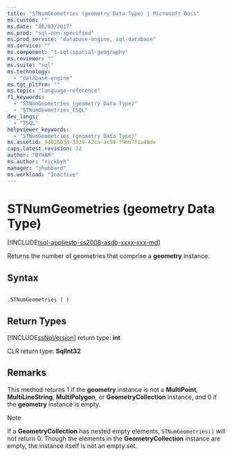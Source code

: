 ```yaml
---
title: "STNumGeometries (geometry Data Type) | Microsoft Docs"
ms.custom: ""
ms.date: "08/03/2017"
ms.prod: "sql-non-specified"
ms.prod_service: "database-engine, sql-database"
ms.service: ""
ms.component: "t-sql|spatial-geography"
ms.reviewer: ""
ms.suite: "sql"
ms.technology: 
  - "database-engine"
ms.tgt_pltfrm: ""
ms.topic: "language-reference"
f1_keywords: 
  - "STNumGeometries (geometry Data Type)"
  - "STNumGeometries_TSQL"
dev_langs: 
  - "TSQL"
helpviewer_keywords: 
  - "STNumGeometries (geometry Data Type)"
ms.assetid: 9402b03d-3039-42ca-ac59-f96b7f1a48de
caps.latest.revision: 22
author: "BYHAM"
ms.author: "rickbyh"
manager: "jhubbard"
ms.workload: "Inactive"
---
```

# STNumGeometries (geometry Data Type)
[!INCLUDE[tsql-appliesto-ss2008-asdb-xxxx-xxx-md](../../includes/tsql-appliesto-ss2008-asdb-xxxx-xxx-md.md)]

Returns the number of geometries that comprise a **geometry** instance.
  
## Syntax  
  
```  
  
.STNumGeometries ( )  
```  
  
## Return Types  
 [!INCLUDE[ssNoVersion](../../includes/ssnoversion-md.md)] return type: **int**  
  
 CLR return type: **SqlInt32**  
  
## Remarks  
 This method returns 1 if the **geometry** instance is not a **MultiPoint**, **MultiLineString**, **MultiPolygon**, or **GeometryCollection** instance, and 0 if the **geometry** instance is empty.  
  
> [!NOTE]  
>  If a **GeometryCollection** has nested empty elements, `STNumGeometries()` will not return 0. Though the elements in the **GeometryCollection** instance are empty, the instance itself is not an empty set.  
  
  


